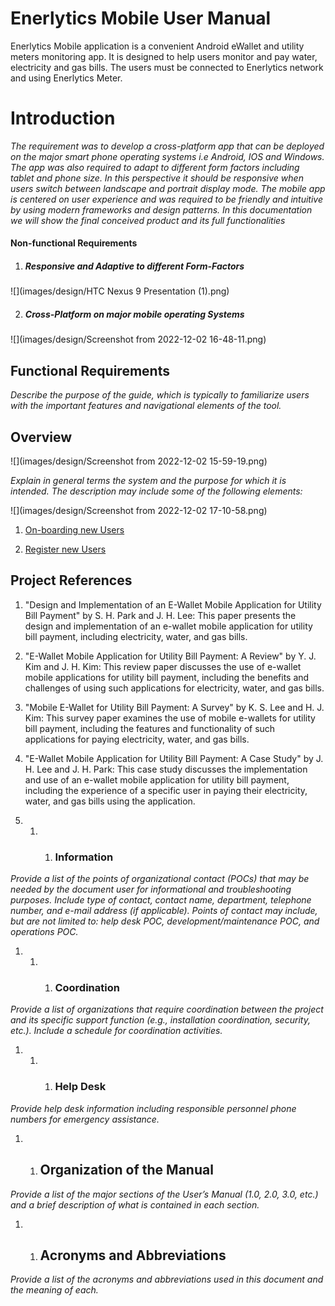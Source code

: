 # Enerlytics Mobile User Manual

Enerlytics Mobile application is a convenient Android eWallet and utility meters monitoring app. It is designed to help users monitor and pay water, electricity and gas bills. The users must be connected to Enerlytics network and using Enerlytics Meter. 

# 	Introduction

*The requirement was to develop a cross-platform app that can be deployed on the major smart phone operating systems i.e Android, IOS and Windows. The app was also required to adapt to different form factors including tablet and phone size. In this perspective it should be responsive when users switch between landscape and portrait display mode. The mobile app is centered on user experience and was required to be friendly and intuitive by using modern frameworks and design patterns. In this documentation we will show the final conceived product and its full functionalities* 

#### Non-functional Requirements

1. ##### Responsive and Adaptive to different Form-Factors

![](images/design/HTC Nexus 9 Presentation (1).png)

2. ##### Cross-Platform on major mobile operating Systems

![](images/design/Screenshot from 2022-12-02 16-48-11.png)



## 			Functional Requirements

*Describe the purpose of the guide, which is typically to familiarize users with the important features and navigational elements of the tool.*

## 		Overview  	

![](images/design/Screenshot from 2022-12-02 15-59-19.png)

*Explain in general terms the system and the purpose for which it is intended.  The description may include some of the following elements:* 

![](images/design/Screenshot from 2022-12-02 17-10-58.png)





1. [On-boarding new Users](https://github.com/pistolla/enerlytics_documentation/onboarding.md)

2. [Register new Users](https://github.com/pistolla/enerlytics_documentation/register.md)



## 		Project References

1. "Design and Implementation of an E-Wallet Mobile Application for Utility Bill Payment" by S. H. Park and J. H. Lee: This paper presents the design and implementation of an e-wallet mobile application for utility bill payment, including electricity, water, and gas bills.
2. "E-Wallet Mobile Application for Utility Bill Payment: A Review" by Y. J. Kim and J. H. Kim: This review paper discusses the use of e-wallet mobile applications for utility bill payment, including the benefits and challenges of using such applications for electricity, water, and gas bills.
3. "Mobile E-Wallet for Utility Bill Payment: A Survey" by K. S. Lee and H. J. Kim: This survey paper examines the use of mobile e-wallets for utility bill payment, including the features and functionality of such applications for paying electricity, water, and gas bills.
4. "E-Wallet Mobile Application for Utility Bill Payment: A Case Study" by J. H. Lee and J. H. Park: This case study discusses the implementation and use of an e-wallet mobile application for utility bill payment, including the experience of a specific user in paying their electricity, water, and gas bills using the application.

1. 1. 1. ### 			Information

*Provide a list of the points of organizational contact (POCs) that may be needed by the document user for informational and troubleshooting purposes.  Include type of contact, contact name, department, telephone number, and e-mail address (if applicable).  Points of contact may include, but are not limited to: help desk POC, development/maintenance POC, and operations POC.*

1. 1. 1. ### 			Coordination

*Provide a list of organizations that require coordination between the project and its specific support function (e.g., installation coordination, security, etc.).  Include a schedule for coordination activities.*

1. 1. 1. ### 			Help Desk

*Provide help desk information including responsible personnel phone numbers for emergency assistance.*

1. 1. ## 			Organization of the Manual

*Provide a list of the major sections of the User’s Manual (1.0, 2.0, 3.0, etc.) and a brief description of what is contained in each section.*

1. 1. ## 		Acronyms and Abbreviations

*Provide a list of the acronyms and abbreviations used in this document and the meaning of each.*